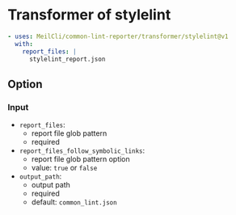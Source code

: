 # Transformer of stylelint
```yml
- uses: MeilCli/common-lint-reporter/transformer/stylelint@v1
  with:
    report_files: |
      stylelint_report.json
```

## Option
### Input
- `report_files`:
  - report file glob pattern
  - required
- `report_files_follow_symbolic_links`:
  - report file glob pattern option
  - value: `true` or `false`
- `output_path`:
  - output path
  - required
  - default: `common_lint.json`